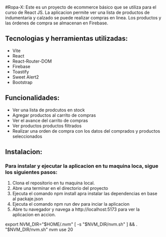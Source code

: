 #Ropa-X:
Este es un proyecto de ecommerce básico que se utiliza para el curso de React JS. La aplicacion permite ver una lista de productos de indumentaria y calzado se puede realizar compras en linea. Los productos y las órdenes de compra se almacenan en Firebase.

## Tecnologias y herramientas utilizadas:
- Vite
- React
- React-Router-DOM
- Firebase
- Toastify
- Sweet Alert2
- Bootstrap


## Funcionalidades:
- Ver una lista de prodcutos en stock
- Agregar productos al carrito de compras
- Ver el avance del carrito de compras
- Ver productos productos filtrados
- Realizar una orden de compra con los datos del comprados y productos seleccionados

## Instalacion:
### Para instalar y ejecutar la aplicacion en tu maquina loca, sigue los siguientes pasos:

1. Clona el repositorio en tu maquina local.
2. Abre una terminar en el directorio del proyecto
3. Ejecuta el comando npm install apra instalar las dependencias en base al packaje.json
4. Ejecuta el comando npm run dev para inciar la aplicacion
5. Abre tu navegador y navega a http://localhost:5173 para ver la aplicacion en accion.








export NVM_DIR="$HOME/.nvm"
[ -s "$NVM_DIR/nvm.sh" ] && \. "$NVM_DIR/nvm.sh"
nvm use 20

